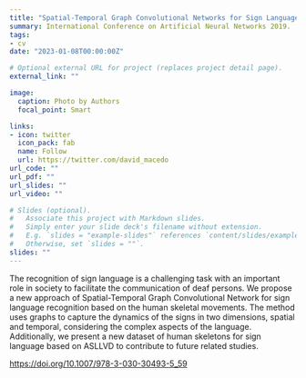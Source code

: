 ```yaml
---
title: "Spatial-Temporal Graph Convolutional Networks for Sign Language Recognition"
summary: International Conference on Artificial Neural Networks 2019.
tags:
- cv
date: "2023-01-08T00:00:00Z"

# Optional external URL for project (replaces project detail page).
external_link: ""

image:
  caption: Photo by Authors
  focal_point: Smart

links:
- icon: twitter
  icon_pack: fab
  name: Follow
  url: https://twitter.com/david_macedo
url_code: ""
url_pdf: ""
url_slides: ""
url_video: ""

# Slides (optional).
#   Associate this project with Markdown slides.
#   Simply enter your slide deck's filename without extension.
#   E.g. `slides = "example-slides"` references `content/slides/example-slides.md`.
#   Otherwise, set `slides = ""`.
slides: ""
---
```


The recognition of sign language is a challenging task with an important role in society to facilitate the communication of deaf persons. We propose a new approach of Spatial-Temporal Graph Convolutional Network for sign language recognition based on the human skeletal movements. The method uses graphs to capture the dynamics of the signs in two dimensions, spatial and temporal, considering the complex aspects of the language. Additionally, we present a new dataset of human skeletons for sign language based on ASLLVD to contribute to future related studies.

https://doi.org/10.1007/978-3-030-30493-5_59
